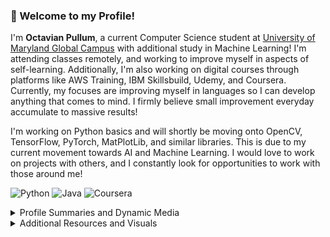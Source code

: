### 👋 Welcome to my Profile!
I'm **Octavian Pullum**, a current Computer Science student at [University of Maryland Global Campus](https://www.umgc.edu) with additional study in Machine Learning! I'm attending classes remotely, and working to improve myself in aspects of self-learning. Additionally, I'm also working on digital courses through platforms like AWS Training, IBM Skillsbuild, Udemy, and Coursera. Currently, my focuses are improving myself in languages so I can develop anything that comes to mind. I firmly believe small improvement everyday accumulate to massive results!

I'm working on Python basics and will shortly be moving onto OpenCV, TensorFlow, PyTorch, MatPlotLib, and similar libraries. This is due to my current movement towards AI and Machine Learning.
I would love to work on projects with others, and I constantly look for opportunities to work with those around me!

![Python](https://img.shields.io/badge/python-3670A0?style=for-the-badge&logo=python&logoColor=ffdd54) ![Java](https://img.shields.io/badge/java-%23ED8B00.svg?style=for-the-badge&logo=openjdk&logoColor=white) ![Coursera](https://img.shields.io/badge/Coursera-%230056D2.svg?style=for-the-badge&logo=Coursera&logoColor=white)

<details>
  <summary>Profile Summaries and Dynamic Media</summary>
  
  ![](http://github-profile-summary-cards.vercel.app/api/cards/profile-details?username=opullum&theme=default)
</details>

<details>
  <summary>Additional Resources and Visuals</summary>
  <br>
  🌟 Credits to these repositories for profile badges and summaries 

  [github-profile-summary-cards](https://github.com/vn7n24fzkq/github-profile-summary-cards?tab=readme-ov-file) <br>
  [markdown-badges](https://github.com/Ileriayo/markdown-badges?tab=readme-ov-file) <br>



</details>
